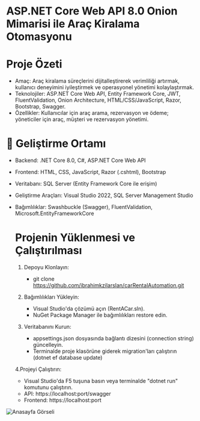 # **ASP.NET Core Web API 8.0 Onion Mimarisi ile Araç Kiralama Otomasyonu**

# Proje Özeti
- Amaç: Araç kiralama süreçlerini dijitalleştirerek verimliliği artırmak, kullanıcı deneyimini iyileştirmek ve operasyonel yönetimi kolaylaştırmak.
- Teknolojiler: ASP.NET Core Web API, Entity Framework Core, JWT, FluentValidation, Onion Architecture, HTML/CSS/JavaScript, Razor, Bootstrap, Swagger.
- Özellikler: Kullanıcılar için araç arama, rezervasyon ve ödeme; yöneticiler için araç, müşteri ve rezervasyon yönetimi.

# 🚀 Geliştirme Ortamı

- Backend: .NET Core 8.0, C#, ASP.NET Core Web API
- Frontend: HTML, CSS, JavaScript, Razor (.cshtml), Bootstrap
- Veritabanı: SQL Server (Entity Framework Core ile erişim)
- Geliştirme Araçları: Visual Studio 2022, SQL Server Management Studio
- Bağımlılıklar: Swashbuckle (Swagger), FluentValidation, Microsoft.EntityFrameworkCore

  # Projenin Yüklenmesi ve Çalıştırılması
  1. Depoyu Klonlayın:
     - git clone https://github.com/ibrahimkzilarslan/carRentalAutomation.git

  2. Bağımlılıkları Yükleyin:
     - Visual Studio'da çözümü açın (RentACar.sln).
     - NuGet Package Manager ile bağımlılıkları restore edin.
       
  3. Veritabanını Kurun:
     - appsettings.json dosyasında bağlantı dizesini (connection string) güncelleyin.
     - Terminalde proje klasörüne giderek migration'ları çalıştırın (dotnet ef database update)
       
  4.Projeyi Çalıştırın:
     - Visual Studio'da F5 tuşuna basın veya terminalde "dotnet run" komutunu çalıştırın.
     - API: https://localhost:port/swagger
     - Frontend: https://localhost:port
       
 ![Anasayfa Görseli](screenshots/arayüzfoto.png)



